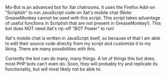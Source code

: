 Mo-Bot is an advanced bot for Xat chatrooms. It uses the Firefox Add-on "Scriptish" to run JavaScript code on Xat's mobile chat (Note: GreaseMonkey cannot be used with this script. This script takes advantage of useful functions in Scriptish that are not present in GreaseMonkey!). This bot does NOT need Xat's rip-off "BOT Power" to run!

Xat's mobile chat is written in JavaScript itself, so because of that I am able to edit their source code directly from my script and customize it to my liking. There are many possibilities with this.

Currently the bot can do many, many things. A lot of things this bot does, most PHP bots can't even do. Soon, they will probably try and replicate its functionality, but will most likely not be able to.
